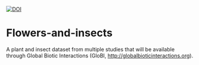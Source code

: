 [![DOI](https://zenodo.org/badge/37872665.svg)](https://zenodo.org/badge/latestdoi/37872665)

# Flowers-and-insects

A plant and insect dataset from multiple studies that will be available through Global Biotic Interactions (GloBI, http://globalbioticinteractions.org).
